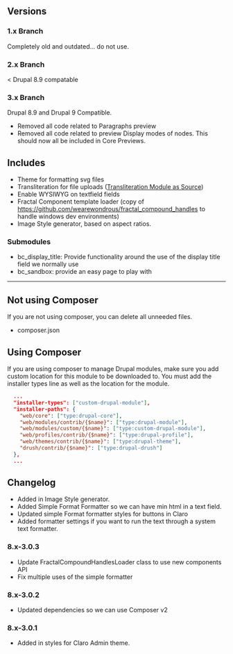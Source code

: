 ## Versions

### 1.x Branch

Completely old and outdated... do not use.

### 2.x Branch

< Drupal 8.9 compatable

### 3.x Branch

Drupal 8.9 and Drupal 9 Compatible.

- Removed all code related to Paragraphs preview
- Removed all code related to preview Display modes of nodes. This should now
  all be included in Core Previews.

## Includes
<!--
- Node View All Display Modes.
- Paragraph Examples.
-->
- Theme for formatting svg files
- Transliteration for file uploads ([Transliteration Module as Source](https://www.drupal.org/project/transliteration))
- Enable WYSIWYG on textfield fields
- Fractal Component template loader (copy of https://github.com/wearewondrous/fractal_compound_handles to handle windows dev environments)
- Image Style generator, based on aspect ratios.


### Submodules

- bc_display_title: Provide functionality around the use of the display title field we normally use
- bc_sandbox: provide an easy page to play with


<hr>

## Not using Composer
If you are not using composer, you can delete all unneeded files.

- composer.json


## Using Composer
If you are using composer to manage Drupal modules, make sure you add custom
location for this module to be downloaded to. You must add the installer types
line as well as the location for the module.

```json
  ...
  "installer-types": ["custom-drupal-module"],
  "installer-paths": {
    "web/core": ["type:drupal-core"],
    "web/modules/contrib/{$name}": ["type:drupal-module"],
    "web/modules/custom/{$name}": ["type:custom-drupal-module"],
    "web/profiles/contrib/{$name}": ["type:drupal-profile"],
    "web/themes/contrib/{$name}": ["type:drupal-theme"],
    "drush/contrib/{$name}": ["type:drupal-drush"]
  },
  ...
```
## Changelog
- Added in Image Style generator.
- Added Simple Format Formatter so we can have min html in a text field.
- Updated simple Format formatter styles for buttons in Claro
- Added formatter settings if you want to run the text through a system text formatter.
### 8.x-3.0.3

- Update FractalCompoundHandlesLoader class to use new components API
- Fix multiple uses of the simple formatter

### 8.x-3.0.2

- Updated dependencies so we can use Composer v2

### 8.x-3.0.1

- Added in styles for Claro Admin theme.

